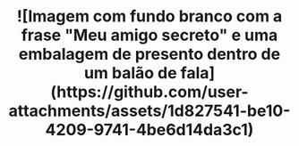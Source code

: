 
<h1 align="center"> ![Imagem com fundo branco com a frase "Meu amigo secreto" e uma embalagem de presento dentro de um balão de fala](https://github.com/user-attachments/assets/1d827541-be10-4209-9741-4be6d14da3c1) </h1>
